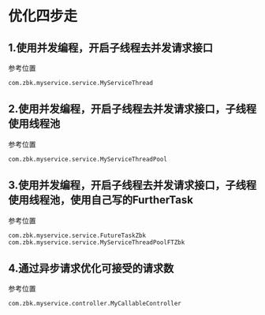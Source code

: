 # 优化四步走
## 1.使用并发编程，开启子线程去并发请求接口

参考位置

```
com.zbk.myservice.service.MyServiceThread
```

## 2.使用并发编程，开启子线程去并发请求接口，子线程使用线程池

参考位置

```
com.zbk.myservice.service.MyServiceThreadPool
```

## 3.使用并发编程，开启子线程去并发请求接口，子线程使用线程池，使用自己写的FurtherTask

参考位置

```
com.zbk.myservice.service.FutureTaskZbk
com.zbk.myservice.service.MyServiceThreadPoolFTZbk
```

## 4.通过异步请求优化可接受的请求数

参考位置

```
com.zbk.myservice.controller.MyCallableController
```

